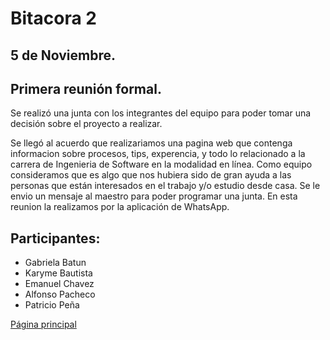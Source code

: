 # Bitacora 2

## 5 de Noviembre.

## Primera reunión formal.

Se realizó una junta con los integrantes del equipo para poder tomar una decisión
sobre el proyecto a realizar.

Se llegó al acuerdo que realizariamos una pagina web que contenga informacion sobre procesos, tips, 
experencia, y todo lo relacionado a la carrera de Ingenieria de Software en la modalidad en línea.
Como equipo consideramos que es algo que nos hubiera sido de gran ayuda a las personas que están interesados en el trabajo y/o estudio desde casa.
Se le envio un mensaje al maestro para poder programar una junta.
En esta reunion la realizamos por la aplicación de WhatsApp.

## Participantes:

- Gabriela Batun
- Karyme Bautista
- Emanuel Chavez
- Alfonso Pacheco
- Patricio Peña

[Página principal](https://github.com/Equipo-13FIS/Ingenieria-en-linea/edit/main/README.md)
